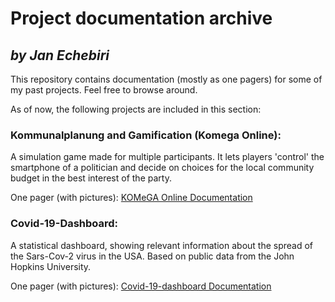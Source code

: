 # Project documentation archive
## _by Jan Echebiri_
This repository contains documentation (mostly as one pagers) for some of my past projects.
Feel free to browse around.

As of now, the following projects are included in this section:

### Kommunalplanung and Gamification (Komega Online):   
    
A simulation game made for multiple participants.
It lets players 'control' the smartphone of a politician and decide on choices for the local community budget in the best interest of the party.    
    
One pager (with pictures): [KOMeGA Online Documentation](https://github.com/jandestiny/projects/blob/main/Online%20local%20community%20politics.pdf)
    
    
### Covid-19-Dashboard:    
    
A statistical dashboard, showing relevant information about the spread of the Sars-Cov-2 virus in the USA.
Based on public data from the John Hopkins University.    
    
One pager (with pictures): [Covid-19-dashboard Documentation](https://github.com/jandestiny/projects/blob/main/Covid-19-dashboard.pdf)
